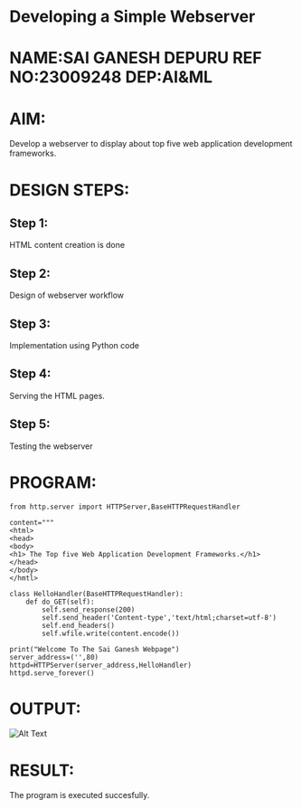 # Developing a Simple Webserver
NAME:SAI GANESH DEPURU
REF NO:23009248
DEP:AI&ML
=======

# AIM:

Develop a webserver to display about top five web application development frameworks.

# DESIGN STEPS:

## Step 1:

HTML content creation is done

## Step 2:

Design of webserver workflow

## Step 3:

Implementation using Python code

## Step 4:

Serving the HTML pages.

## Step 5:

Testing the webserver
# PROGRAM:
```
from http.server import HTTPServer,BaseHTTPRequestHandler

content="""
<html>
<head>
<body>
<h1> The Top five Web Application Development Frameworks.</h1>
</head>
</body>
</hmtl>

class HelloHandler(BaseHTTPRequestHandler):
    def do_GET(self):
        self.send_response(200)
        self.send_header('Content-type','text/html;charset=utf-8')
        self.end_headers()
        self.wfile.write(content.encode())

print("Welcome To The Sai Ganesh Webpage")
server_address=('',80)
httpd=HTTPServer(server_address,HelloHandler)
httpd.serve_forever()
```
# OUTPUT:
![Alt Text](images/webserver1.png)

# RESULT:

The program is executed succesfully.

